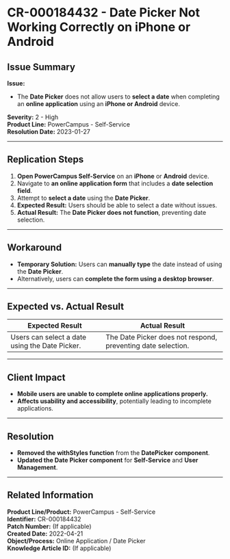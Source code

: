 # CR-000184432 - Date Picker Not Working Correctly on iPhone or Android  

## **Issue Summary**  
**Issue:**  
- The **Date Picker** does not allow users to **select a date** when completing an **online application** using an **iPhone or Android** device.  

**Severity:** 2 - High  
**Product Line:** PowerCampus - Self-Service  
**Resolution Date:** 2023-01-27  

---

## **Replication Steps**  
1. **Open PowerCampus Self-Service** on an **iPhone** or **Android** device.  
2. Navigate to **an online application form** that includes a **date selection field**.  
3. Attempt to **select a date** using the **Date Picker**.  
4. **Expected Result:** Users should be able to select a date without issues.  
5. **Actual Result:** The **Date Picker does not function**, preventing date selection.  

---

## **Workaround**  
- **Temporary Solution:** Users can **manually type** the date instead of using the **Date Picker**.  
- Alternatively, users can **complete the form using a desktop browser**.  

---

## **Expected vs. Actual Result**  
| **Expected Result** | **Actual Result** |
|---------------------|------------------|
| Users can select a date using the Date Picker. | The Date Picker does not respond, preventing date selection. |

---

## **Client Impact**  
- **Mobile users are unable to complete online applications properly.**  
- **Affects usability and accessibility**, potentially leading to incomplete applications.  

---

## **Resolution**  
- **Removed the withStyles function** from the **DatePicker component**.  
- **Updated the Date Picker component** for **Self-Service** and **User Management**.  

---

## **Related Information**  
**Product Line/Product:** PowerCampus - Self-Service  
**Identifier:** CR-000184432  
**Patch Number:** (If applicable)  
**Created Date:** 2022-04-21  
**Object/Process:** Online Application / Date Picker  
**Knowledge Article ID:** (If applicable)  
